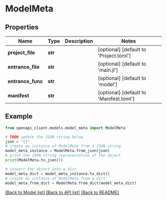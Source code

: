 # ModelMeta


## Properties

Name | Type | Description | Notes
------------ | ------------- | ------------- | -------------
**project_file** | **str** |  | [optional] [default to 'Project.toml']
**entrance_file** | **str** |  | [optional] [default to 'main.jl']
**entrance_func** | **str** |  | [optional] [default to 'model']
**manifest** | **str** |  | [optional] [default to 'Manifest.toml']

## Example

```python
from openapi_client.models.model_meta import ModelMeta

# TODO update the JSON string below
json = "{}"
# create an instance of ModelMeta from a JSON string
model_meta_instance = ModelMeta.from_json(json)
# print the JSON string representation of the object
print(ModelMeta.to_json())

# convert the object into a dict
model_meta_dict = model_meta_instance.to_dict()
# create an instance of ModelMeta from a dict
model_meta_from_dict = ModelMeta.from_dict(model_meta_dict)
```
[[Back to Model list]](../README.md#documentation-for-models) [[Back to API list]](../README.md#documentation-for-api-endpoints) [[Back to README]](../README.md)


